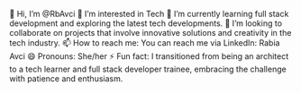 👋 Hi, I’m @RbAvci
👀 I’m interested in Tech
🌱 I’m currently learning full stack development and exploring the latest tech developments.
💞️ I’m looking to collaborate on projects that involve innovative solutions and creativity in the tech industry.
📫 How to reach me: You can reach me via LinkedIn: Rabia Avci
😄 Pronouns: She/her
⚡ Fun fact: I transitioned from being an architect to a tech learner and full stack developer trainee, embracing the challenge with patience and enthusiasm.

<!---
RbAvci/RbAvci is a ✨ special ✨ repository because its `README.md` (this file) appears on your GitHub profile.
You can click the Preview link to take a look at your changes.
--->
